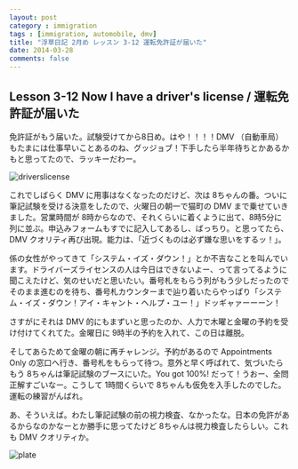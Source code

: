 ```yaml
---
layout: post
category : immigration
tags : [immigration, automobile, dmv]
title: "浮草日記 2月め レッスン 3-12 運転免許証が届いた"
date: 2014-03-28
comments: false
---
```


## Lesson 3-12 Now I have a driver's license / 運転免許証が届いた

免許証がもう届いた。試験受けてから8日め。はや！！！！﻿DMV （自動車局）もたまには仕事早いことあるのね、グッジョブ！下手したら半年待ちとかあるかもと思ってたので、ラッキーだわー。

![driverslicense](https://lh6.googleusercontent.com/-8pMjevAo51k/UzUMIVvZyGI/AAAAAAAB9vg/VauxlhMle2I/w620-h465-no/14+-+1)

これでしばらく DMV に用事はなくなったのだけど、次は 8ちゃんの番。ついに筆記試験を受ける決意をしたので、火曜日の朝一で猫町の DMV まで乗せていきました。営業時間が 8時からなので、それくらいに着くように出て、8時5分に列に並ぶ。申込みフォームもすでに記入してあるし、ばっちり。と思ってたら、DMV クオリティ再び出現。能力は、「近づくものは必ず嫌な思いをするッ！」。

係の女性がやってきて「システム・イズ・ダウン！」とか不吉なことを叫んでいます。ドライバーズライセンスの人は今日はできないよー、って言ってるように聞こえたけど、気のせいだと思いたい。番号札をもらう列がもう少しだったのでそのまま進むのを待ち、番号札カウンターまで辿り着いたらやっぱり「システム・イズ・ダウン！アイ・キャント・ヘルプ・ユー！」ドッギャァーーーン！

さすがにそれは DMV 的にもまずいと思ったのか、人力で木曜と金曜の予約を受け付けてくれてた。金曜日に 9時半の予約を入れて、この日は離脱。

そしてあらためて金曜の朝に再チャレンジ。予約があるので Appointments Only の窓口へ行き、番号札をもらって待つ。意外と早く呼ばれて、気づいたらもう 8ちゃんは筆記試験のブースにいた。You got 100%! だって！うおー、全問正解すごいなー。こうして 1時間くらいで 8ちゃんも仮免を入手したのでした。運転の練習がんばれ。

あ、そういえば。わたし筆記試験の前の視力検査、なかったな。日本の免許があるからなのかなーとか勝手に思ってたけど 8ちゃんは視力検査したらしい。これも DMV クオリティか。

![plate](https://lh3.googleusercontent.com/-6s6xgptlRSw/UzdZbcXAH5I/AAAAAAAB9-0/0ztF69Tb0fM/w620-h465-no/P1160429.JPG)
